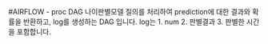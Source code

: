 #AIRFLOW - proc DAG
나이판별모델 질의를 처리하여 prediction에 대한 결과와 확률을 반환하고, log를 생성하는 DAG 입니다.
log는 1. num 2. 판별결과 3. 판별한 시간 을 포함합니다.


